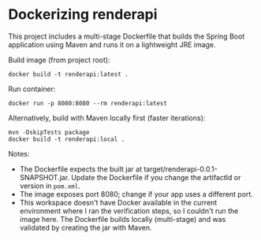 # Dockerizing renderapi

This project includes a multi-stage Dockerfile that builds the Spring Boot application using Maven and runs it on a lightweight JRE image.

Build image (from project root):

    docker build -t renderapi:latest .

Run container:

    docker run -p 8080:8080 --rm renderapi:latest

Alternatively, build with Maven locally first (faster iterations):

    mvn -DskipTests package
    docker build -t renderapi:local .

Notes:
- The Dockerfile expects the built jar at target/renderapi-0.0.1-SNAPSHOT.jar. Update the Dockerfile if you change the artifactId or version in `pom.xml`.
- The image exposes port 8080; change if your app uses a different port.
- This workspace doesn't have Docker available in the current environment where I ran the verification steps, so I couldn't run the image here. The Dockerfile builds locally (multi-stage) and was validated by creating the jar with Maven.
